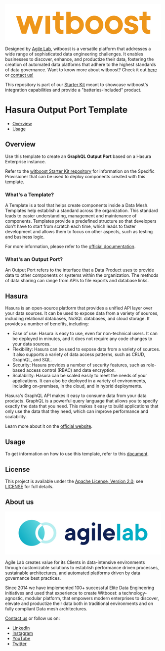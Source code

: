 <p align="center">
    <a href="https://www.agilelab.it/witboost">
        <img src="docs/img/witboost_light.png" alt="witboost" width=600 >
    </a>
</p>

Designed by [Agile Lab](https://www.agilelab.it/), witboost is a versatile platform that addresses a wide range of sophisticated data engineering challenges. It enables businesses to discover, enhance, and productize their data, fostering the creation of automated data platforms that adhere to the highest standards of data governance. Want to know more about witboost? Check it out [here](https://www.agilelab.it/witboost) or [contact us!](https://www.agilelab.it/contacts)

This repository is part of our [Starter Kit](https://github.com/agile-lab-dev/witboost-starter-kit) meant to showcase witboost's integration capabilities and provide a "batteries-included" product.

# Hasura Output Port Template

- [Overview](#overview)
- [Usage](#usage)


## Overview

Use this template to create an **GraphQL Output Port** based on a Hasura Enterprise instance.

Refer to the [witboost Starter Kit repository](https://github.com/agile-lab-dev/witboost-starter-kit) for information on the Specific Provisioner that can be used to deploy components created with this template.

### What's a Template?

A Template is a tool that helps create components inside a Data Mesh. Templates help establish a standard across the organization. This standard leads to easier understanding, management and maintenance of components. Templates provide a predefined structure so that developers don't have to start from scratch each time, which leads to faster development and allows them to focus on other aspects, such as testing and business logic.

For more information, please refer to the [official documentation](https://docs.witboost.agilelab.it/docs/p1_user/p6_advanced/p6_1_templates/#getting-started).

### What's an Output Port?

An Output Port refers to the interface that a Data Product uses to provide data to other components or systems within the organization. The methods of data sharing can range from APIs to file exports and database links.

## Hasura

Hasura is an open-source platform that provides a unified API layer over your data sources. It can be used to expose data from a variety of sources, including relational databases, NoSQL databases, and cloud storage.
It provides a number of benefits, including:
- Ease of use: Hasura is easy to use, even for non-technical users. It can be deployed in minutes, and it does not require any code changes to your data sources.
- Flexibility: Hasura can be used to expose data from a variety of sources. It also supports a variety of data access patterns, such as CRUD, GraphQL, and SQL.
- Security: Hasura provides a number of security features, such as role-based access control (RBAC) and data encryption.
- Scalability: Hasura can be scaled easily to meet the needs of your applications. It can also be deployed in a variety of environments, including on-premises, in the cloud, and in hybrid deployments.

Hasura's GraphQL API makes it easy to consume data from your data products. GraphQL is a powerful query language that allows you to specify exactly the data that you need. This makes it easy to build applications that only use the data that they need, which can improve performance and scalability.

Learn more about it on the [official website](https://hasura.io/docs/latest/index/).

## Usage

To get information on how to use this template, refer to this [document](./docs/index.md).

## License

This project is available under the [Apache License, Version 2.0](https://opensource.org/licenses/Apache-2.0); see [LICENSE](LICENSE) for full details.

## About us

<p align="center">
    <a href="https://www.agilelab.it">
        <img src="docs/img/agilelab_logo.jpg" alt="Agile Lab" width=600>
    </a>
</p>

Agile Lab creates value for its Clients in data-intensive environments through customizable solutions to establish performance driven processes, sustainable architectures, and automated platforms driven by data governance best practices.

Since 2014 we have implemented 100+ successful Elite Data Engineering initiatives and used that experience to create Witboost: a technology-agnostic, modular platform, that empowers modern enterprises to discover, elevate and productize their data both in traditional environments and on fully compliant Data mesh architectures.

[Contact us](https://www.agilelab.it/contacts) or follow us on:
- [LinkedIn](https://www.linkedin.com/company/agile-lab/)
- [Instagram](https://www.instagram.com/agilelab_official/)
- [YouTube](https://www.youtube.com/channel/UCTWdhr7_4JmZIpZFhMdLzAA)
- [Twitter](https://twitter.com/agile__lab)